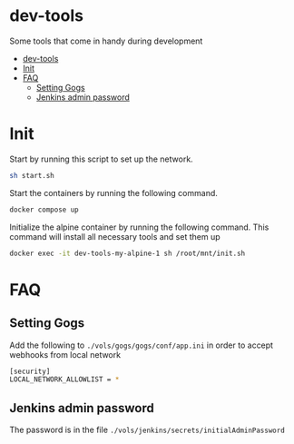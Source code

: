# dev-tools
Some tools that come in handy during development

- [dev-tools](#dev-tools)
- [Init](#init)
- [FAQ](#faq)
  - [Setting Gogs](#setting-gogs)
  - [Jenkins admin password](#jenkins-admin-password)


# Init

Start by running this script to set up the network.
```sh
sh start.sh
```

Start the containers by running the following command.
```sh
docker compose up
```

Initialize the alpine container by running the following command. This command will install all necessary tools and set them up

```sh
docker exec -it dev-tools-my-alpine-1 sh /root/mnt/init.sh
```

# FAQ

## Setting Gogs 

Add the following to `./vols/gogs/gogs/conf/app.ini` in order to accept webhooks from local network
```sh
[security]
LOCAL_NETWORK_ALLOWLIST = *
```

## Jenkins admin password

The password is in the file `./vols/jenkins/secrets/initialAdminPassword`